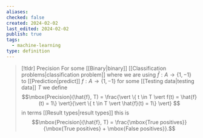 ```yaml
---
aliases: 
checked: false
created: 2024-02-02
last_edited: 2024-02-02
publish: true
tags:
  - machine-learning
type: definition
---
```

>[!tldr] Precision
> For some [[Binary|binary]] [[Classification problems|classification problem]] where we are using $\hat{f}: A \rightarrow \{1, -1\}$ to [[Prediction|predict]] $f: A \rightarrow \{1, -1\}$ for some [[Testing data|testing data]] $T$ we define
> $$\mbox{Precision}(\hat{f}, T) = \frac{\vert \{ t \in T \vert f(t) = \hat{f}(t) = 1\} \vert}{\vert \{ t \in T \vert \hat{f}(t) = 1\} \vert}  $$
> in terms [[Result types|result types]] this is
> $$\mbox{Precision}(\hat{f}, T) = \frac{\mbox{True positives}}{\mbox{True positives} + \mbox{False positives}}.$$

